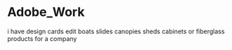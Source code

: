 # Adobe_Work
i have design cards edit boats slides canopies sheds cabinets or fiberglass products for a company 
